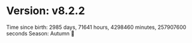 # Version: v8.2.2
Time since birth: 2985 days, 71641 hours, 4298460 minutes, 257907600 seconds
Season: Autumn 🍁
